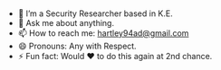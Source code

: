 ### 
- 🔭 I’m a Security Researcher based in K.E.
- 💬 Ask me about anything.
- 📫 How to reach me: hartley94ad@gmail.com
- 😄 Pronouns: Any with Respect.
- ⚡ Fun fact: Would ❤ to do this again at 2nd chance.       
                                    
